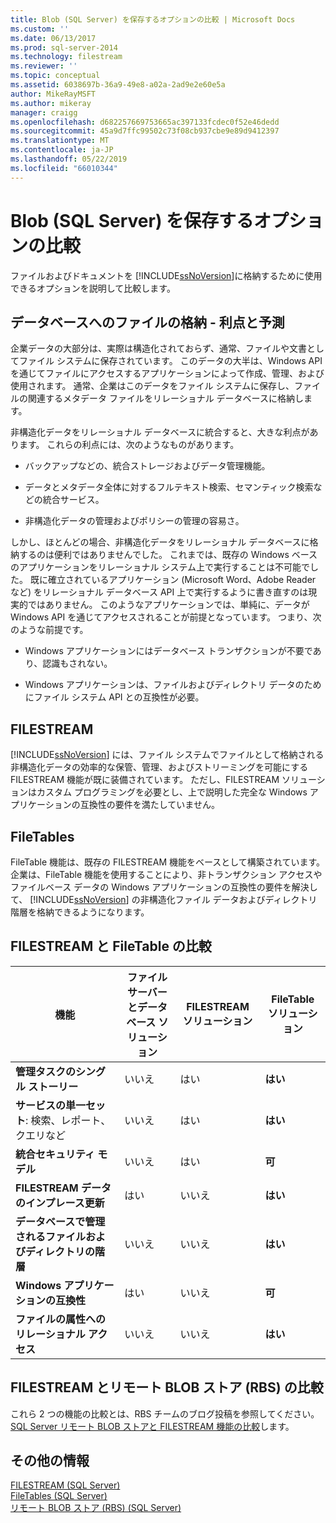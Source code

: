 ```yaml
---
title: Blob (SQL Server) を保存するオプションの比較 | Microsoft Docs
ms.custom: ''
ms.date: 06/13/2017
ms.prod: sql-server-2014
ms.technology: filestream
ms.reviewer: ''
ms.topic: conceptual
ms.assetid: 6038697b-36a9-49e8-a02a-2ad9e2e60e5a
author: MikeRayMSFT
ms.author: mikeray
manager: craigg
ms.openlocfilehash: d682257669753665ac397133fcdec0f52e46dedd
ms.sourcegitcommit: 45a9d7ffc99502c73f08cb937cbe9e89d9412397
ms.translationtype: MT
ms.contentlocale: ja-JP
ms.lasthandoff: 05/22/2019
ms.locfileid: "66010344"
---
```

# <a name="compare-options-for-storing-blobs-sql-server"></a>Blob (SQL Server) を保存するオプションの比較
  ファイルおよびドキュメントを [!INCLUDE[ssNoVersion](../../includes/ssnoversion-md.md)]に格納するために使用できるオプションを説明して比較します。  
  
##  <a name="Expectations"></a> データベースへのファイルの格納 - 利点と予測  
 企業データの大部分は、実際は構造化されておらず、通常、ファイルや文書としてファイル システムに保存されています。 このデータの大半は、Windows API を通じてファイルにアクセスするアプリケーションによって作成、管理、および使用されます。 通常、企業はこのデータをファイル システムに保存し、ファイルの関連するメタデータ ファイルをリレーショナル データベースに格納します。  
  
 非構造化データをリレーショナル データベースに統合すると、大きな利点があります。 これらの利点には、次のようなものがあります。  
  
-   バックアップなどの、統合ストレージおよびデータ管理機能。  
  
-   データとメタデータ全体に対するフルテキスト検索、セマンティック検索などの統合サービス。  
  
-   非構造化データの管理およびポリシーの管理の容易さ。  
  
 しかし、ほとんどの場合、非構造化データをリレーショナル データベースに格納するのは便利ではありませんでした。 これまでは、既存の Windows ベースのアプリケーションをリレーショナル システム上で実行することは不可能でした。 既に確立されているアプリケーション (Microsoft Word、Adobe Reader など) をリレーショナル データベース API 上で実行するように書き直すのは現実的ではありません。 このようなアプリケーションでは、単純に、データが Windows API を通じてアクセスされることが前提となっています。 つまり、次のような前提です。  
  
-   Windows アプリケーションにはデータベース トランザクションが不要であり、認識もされない。  
  
-   Windows アプリケーションは、ファイルおよびディレクトリ データのためにファイル システム API との互換性が必要。  
  
##  <a name="Filestream"></a> FILESTREAM  
 [!INCLUDE[ssNoVersion](../../includes/ssnoversion-md.md)] には、ファイル システムでファイルとして格納される非構造化データの効率的な保管、管理、およびストリーミングを可能にする FILESTREAM 機能が既に装備されています。 ただし、FILESTREAM ソリューションはカスタム プログラミングを必要とし、上で説明した完全な Windows アプリケーションの互換性の要件を満たしていません。  
  
##  <a name="FileTables"></a> FileTables  
 FileTable 機能は、既存の FILESTREAM 機能をベースとして構築されています。企業は、FileTable 機能を使用することにより、非トランザクション アクセスやファイルベース データの Windows アプリケーションの互換性の要件を解決して、 [!INCLUDE[ssNoVersion](../../includes/ssnoversion-md.md)] の非構造化ファイル データおよびディレクトリ階層を格納できるようになります。  
  
##  <a name="CompareFileTable"></a> FILESTREAM と FileTable の比較  
  
|機能|ファイル サーバーとデータベース ソリューション|FILESTREAM ソリューション|FileTable ソリューション|  
|-------------|---------------------------------------|-------------------------|------------------------|  
|**管理タスクのシングル ストーリー**|いいえ|はい|**はい**|  
|**サービスの単一セット**: 検索、レポート、クエリなど|いいえ|はい|**はい**|  
|**統合セキュリティ モデル**|いいえ|はい|**可**|  
|**FILESTREAM データのインプレース更新**|はい|いいえ|**はい**|  
|**データベースで管理されるファイルおよびディレクトリの階層**|いいえ|いいえ|**はい**|  
|**Windows アプリケーションの互換性**|はい|いいえ|**可**|  
|**ファイルの属性へのリレーショナル アクセス**|いいえ|いいえ|**はい**|  
  
##  <a name="CompareRBS"></a> FILESTREAM とリモート BLOB ストア (RBS) の比較  
 これら 2 つの機能の比較とは、RBS チームのブログ投稿を参照してください。[SQL Server リモート BLOB ストアと FILESTREAM 機能の比較](https://go.microsoft.com/fwlink/?LinkId=210317)します。  
  
##  <a name="more"></a> その他の情報  
 [FILESTREAM &#40;SQL Server&#41;](filestream-sql-server.md)  
 [FileTables &#40;SQL Server&#41;](filetables-sql-server.md)  
 [リモート BLOB ストア &#40;RBS&#41; &#40;SQL Server&#41;](remote-blob-store-rbs-sql-server.md)  
  
